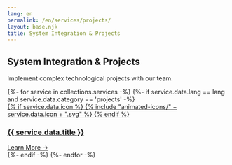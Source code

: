 ```yaml
---
lang: en
permalink: /en/services/projects/
layout: base.njk
title: System Integration & Projects
---
```

<section class="services-page-section">
    <div class="container">
        <div class="section-title" data-aos="fade-up">
            <h1>System Integration & Projects</h1>
            <p>Implement complex technological projects with our team.</p>
        </div>
        <div class="services-grid" data-aos="fade-up" data-aos-delay="200">
            {%- for service in collections.services -%}
                {%- if service.data.lang == lang and service.data.category == 'projects' -%}
                    <a href="{{ service.url }}" class="service-card glass-panel">
                        <div class="card-header">
                            <div class="card-icon">
                            {% if service.data.icon %}
                                {% include "animated-icons/" + service.data.icon + ".svg" %}
                            {% endif %}
                            </div>
                            <h3 class="card-title">{{ service.data.title }}</h3>
                        </div>
                        <div class="card-link">
                            Learn More →
                        </div>
                    </a>
                {%- endif -%}
            {%- endfor -%}
        </div>
    </div>
</section>